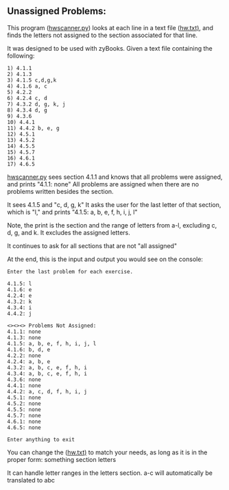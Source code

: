 
## Unassigned Problems:

This program ([hwscanner.py](https://github.com/pbanuru/Unassigned-Letters/blob/main/hwscanner.py)) looks at each line in a text file ([hw.txt)](https://github.com/pbanuru/Unassigned-Letters/blob/main/hw.txt), and finds the letters not assigned to the section associated for that line.

It was designed to be used with zyBooks.
Given a text file containing the following:

    1) 4.1.1
    2) 4.1.3
    3) 4.1.5 c,d,g,k
    4) 4.1.6 a, c
    5) 4.2.2
    6) 4.2.4 c, d
    7) 4.3.2 d, g, k, j
    8) 4.3.4 d, g
    9) 4.3.6
    10) 4.4.1
    11) 4.4.2 b, e, g
    12) 4.5.1
    13) 4.5.2
    14) 4.5.5
    15) 4.5.7
    16) 4.6.1
    17) 4.6.5

[hwscanner.py](https://github.com/pbanuru/Unassigned-Letters/blob/main/hwscanner.py) sees section 4.1.1 and knows that all problems were assigned, and prints "4.1.1: none"
All problems are assigned when there are no problems written besides the section.

It sees 4.1.5 and "c, d, g, k" It asks the user for the last letter of that section, which is "l,"
and prints "4.1.5: a, b, e, f, h, i, j, l"

Note, the print is the section and the range of letters from a-l, excluding c, d, g, and k. It excludes the assigned letters.

It continues to ask for all sections that are not "all assigned"

At the end, this is the input and output you would see on the console: 

    Enter the last problem for each exercise.
    
    4.1.5: l
    4.1.6: e
    4.2.4: e
    4.3.2: k
    4.3.4: i
    4.4.2: j
    
    <><><> Problems Not Assigned:
    4.1.1: none
    4.1.3: none
    4.1.5: a, b, e, f, h, i, j, l
    4.1.6: b, d, e
    4.2.2: none
    4.2.4: a, b, e
    4.3.2: a, b, c, e, f, h, i
    4.3.4: a, b, c, e, f, h, i
    4.3.6: none
    4.4.1: none
    4.4.2: a, c, d, f, h, i, j
    4.5.1: none
    4.5.2: none
    4.5.5: none
    4.5.7: none
    4.6.1: none
    4.6.5: none
    
    Enter anything to exit

You can change the ([hw.txt)](https://github.com/pbanuru/Unassigned-Letters/blob/main/hw.txt) to match your needs, as long as it is in the proper form: 
something section letters

It can handle letter ranges in the letters section. a-c will automatically be translated to abc
